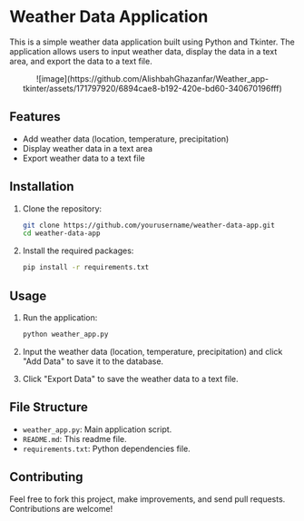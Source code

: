# Weather Data Application

This is a simple weather data application built using Python and Tkinter. The application allows users to input weather data, display the data in a text area, and export the data to a text file.

<p align="center">
![image](https://github.com/AlishbahGhazanfar/Weather_app-tkinter/assets/171797920/6894cae8-b192-420e-bd60-340670196fff)
</p>







## Features

- Add weather data (location, temperature, precipitation)
- Display weather data in a text area
- Export weather data to a text file

## Installation

1. Clone the repository:
    ```bash
    git clone https://github.com/yourusername/weather-data-app.git
    cd weather-data-app
    ```

2. Install the required packages:
    ```bash
    pip install -r requirements.txt
    ```

## Usage

1. Run the application:
    ```bash
    python weather_app.py
    ```

2. Input the weather data (location, temperature, precipitation) and click "Add Data" to save it to the database.

3. Click "Export Data" to save the weather data to a text file.

## File Structure

- `weather_app.py`: Main application script.
- `README.md`: This readme file.
- `requirements.txt`: Python dependencies file.

## Contributing

Feel free to fork this project, make improvements, and send pull requests. Contributions are welcome!

